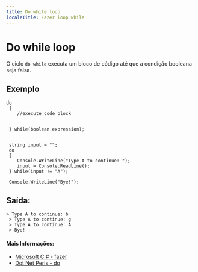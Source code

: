 ```yaml
---
title: Do while loop
localeTitle: Fazer loop while
---
```

# Do while loop

O ciclo `do while` executa um bloco de código até que a condição booleana seja falsa.

## Exemplo
```
do 
 { 
    //execute code block 
 
 
 } while(boolean expression); 
 
 
 string input = ""; 
 do 
 { 
    Console.WriteLine("Type A to continue: "); 
    input = Console.ReadLine(); 
 } while(input != "A"); 
 
 Console.WriteLine("Bye!"); 
```

## Saída:
```
> Type A to continue: b 
 > Type A to continue: g 
 > Type A to continue: A 
 > Bye! 
```

#### Mais Informações:

*   [Microsoft C # - fazer](https://docs.microsoft.com/en-us/dotnet/csharp/language-reference/keywords/do)
*   [Dot Net Perls - do](https://www.dotnetperls.com/do)
